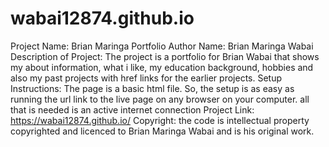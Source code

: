# wabai12874.github.io
Project Name: Brian Maringa Portfolio
Author Name: Brian Maringa Wabai
Description of Project: The project is a portfolio for Brian Wabai
                        that shows my about information, what i like,
                        my education background, hobbies and also
                        my past projects with href links for the 
                        earlier projects.
Setup Instructions: The page is a basic html file. So, the setup is as easy as 
                    running the url link to the live page on any browser on 
                    your computer. all that is needed is an active internet connection
Project Link: https://wabai12874.github.io/
Copyright: the code is intellectual property copyrighted and licenced to Brian Maringa Wabai and is his
          original work.

